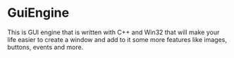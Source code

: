 # GuiEngine
This is GUI engine that is written with C++ and Win32 that will make your life easier to create a window and add to it some more features like images, buttons, events and more.
